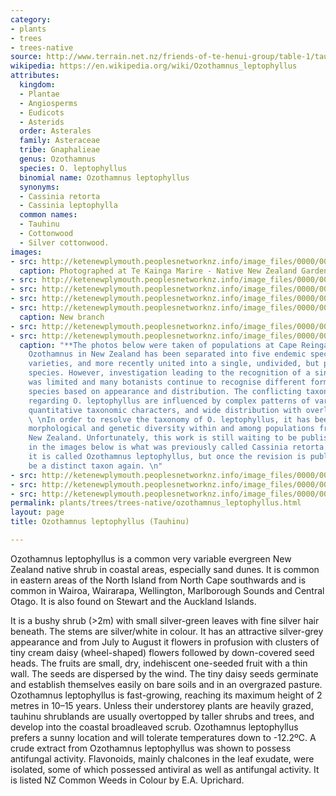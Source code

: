 ```yaml
---
category:
- plants
- trees
- trees-native
source: http://www.terrain.net.nz/friends-of-te-henui-group/table-1/tauhinu-cassinia-leptophylla.html
wikipedia: https://en.wikipedia.org/wiki/Ozothamnus_leptophyllus
attributes:
  kingdom:
  - Plantae
  - Angiosperms
  - Eudicots
  - Asterids
  order: Asterales
  family: Asteraceae
  tribe: Gnaphalieae
  genus: Ozothamnus
  species: O. leptophyllus
  binomial name: Ozothamnus leptophyllus
  synonyms:
  - Cassinia retorta
  - Cassinia leptophylla
  common names:
  - Tauhinu
  - Cottonwood
  - Silver cottonwood.
images:
- src: http://ketenewplymouth.peoplesnetworknz.info/image_files/0000/0007/9498/Ozothamnus_leptophyllus-001.JPG
  caption: Photographed at Te Kainga Marire - Native New Zealand Garden, New Plymouth.
- src: http://ketenewplymouth.peoplesnetworknz.info/image_files/0000/0002/1959/Cassinia_leptophylla__Tauhinu-7.JPG
- src: http://ketenewplymouth.peoplesnetworknz.info/image_files/0000/0002/1949/Cassinia_leptophylla__Tauhinu-5.JPG
- src: http://ketenewplymouth.peoplesnetworknz.info/image_files/0000/0007/9493/Ozothamnus_leptophyllus.JPG
- src: http://ketenewplymouth.peoplesnetworknz.info/image_files/0000/0002/1954/Cassinia_leptophylla__Tauhinu-6.JPG
  caption: New branch
- src: http://ketenewplymouth.peoplesnetworknz.info/image_files/0000/0007/9503/Ozothamnus_leptophyllus-003.JPG
- src: http://ketenewplymouth.peoplesnetworknz.info/image_files/0000/0008/3598/Ozothamnus_leptophyllus.JPG
  caption: "**The photos below were taken of populations at Cape Reinga.**\nHistorically,
    Ozothamnus in New Zealand has been separated into five endemic species and seven
    varieties, and more recently united into a single, undivided, but polymorphic
    species. However, investigation leading to the recognition of a single species
    was limited and many botanists continue to recognise different forms within this
    species based on appearance and distribution. The conflicting taxonomic opinions
    regarding O. leptophyllus are influenced by complex patterns of variation, mostly
    quantitative taxonomic characters, and wide distribution with overlapping ranges.
    \ \nIn order to resolve the taxonomy of O. leptophyllus, it has been assessed
    morphological and genetic diversity within and among populations from throughout
    New Zealand. Unfortunately, this work is still waiting to be published.\nThe plant
    in the images below is what was previously called Cassinia retorta.  For now,
    it is called Ozothamnus leptophyllus, but once the revision is published it will
    be a distinct taxon again. \n"
- src: http://ketenewplymouth.peoplesnetworknz.info/image_files/0000/0006/9834/Ozothamnus_leptophyllus__Tauhinu_.JPG
- src: http://ketenewplymouth.peoplesnetworknz.info/image_files/0000/0006/9824/Ozothamnus_leptophyllus__Tauhinu__1_.JPG
- src: http://ketenewplymouth.peoplesnetworknz.info/image_files/0000/0006/9829/Ozothamnus_leptophyllus__Tauhinu__2_.JPG
permalink: plants/trees/trees-native/ozothamnus_leptophyllus.html
layout: page
title: Ozothamnus leptophyllus (Tauhinu)

---
```

Ozothamnus leptophyllus is a common very variable evergreen New Zealand native shrub in coastal areas, especially sand dunes. It is common in eastern areas of the North Island from North Cape southwards and is common in Wairoa, Wairarapa, Wellington, Marlborough Sounds and Central Otago. It is also found on Stewart and the Auckland Islands.

It is a bushy shrub (&gt;2m) with small silver-green leaves with fine silver hair beneath. The stems are silver/white in colour. It has an attractive silver-grey appearance and from July to August it flowers in profusion with clusters of tiny cream daisy (wheel-shaped) flowers followed by down-covered seed heads. The fruits are small, dry, indehiscent one-seeded fruit with a thin wall. The seeds are dispersed by the wind. The tiny daisy seeds germinate and establish themselves easily on bare soils and in an overgrazed pasture. 
Ozothamnus leptophyllus is fast-growing, reaching its maximum height of 2 metres in 10–15 years. Unless their understorey plants are heavily grazed, tauhinu shrublands are usually overtopped by taller shrubs and trees, and develop into the coastal broadleaved scrub. Ozothamnus leptophyllus prefers a sunny location and will tolerate temperatures down to -12.2ºC.
A crude extract from Ozothamnus leptophyllus was shown to possess antifungal activity. Flavonoids, mainly chalcones in the leaf exudate, were isolated, some of which possessed antiviral as well as antifungal activity.
It is listed NZ Common Weeds in Colour by E.A. Uprichard.

